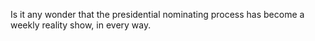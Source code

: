 Is it any wonder that the presidential nominating process has become a weekly reality show, in every way. 
